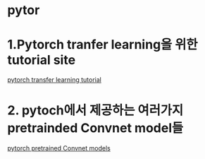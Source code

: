 # pytor



# 1.Pytorch tranfer learning을 위한 tutorial site

[pytorch transfer learning tutorial](https://pytorch.org/tutorials/beginner/transfer_learning_tutorial.html)

# 2. pytoch에서 제공하는 여러가지 pretrainded Convnet model들
[pytorch pretrained Convnet models](https://pytorch.org/vision/0.8/models.html) 

